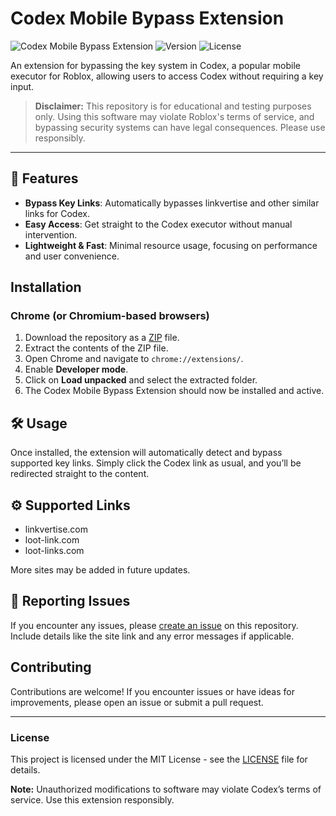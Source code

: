 # Codex Mobile Bypass Extension

![Codex Mobile Bypass Extension](https://img.shields.io/badge/Platform-Roblox-blue) ![Version](https://img.shields.io/badge/Version-1.0-brightgreen) ![License](https://img.shields.io/github/license/bach2206/executor-bypass)

An extension for bypassing the key system in Codex, a popular mobile executor for Roblox, allowing users to access Codex without requiring a key input.

> **Disclaimer:** This repository is for educational and testing purposes only. Using this software may violate Roblox's terms of service, and bypassing security systems can have legal consequences. Please use responsibly.

---

## 🚀 Features

- **Bypass Key Links**: Automatically bypasses linkvertise and other similar links for Codex.
- **Easy Access**: Get straight to the Codex executor without manual intervention.
- **Lightweight & Fast**: Minimal resource usage, focusing on performance and user convenience.

## Installation

### Chrome (or Chromium-based browsers)
1. Download the repository as a [ZIP](https://github.com/bach2206/executor-bypass/releases/download/v1.0.0/codex.bypass.zip) file.
2. Extract the contents of the ZIP file.
3. Open Chrome and navigate to `chrome://extensions/`.
4. Enable **Developer mode**.
5. Click on **Load unpacked** and select the extracted folder.
6. The Codex Mobile Bypass Extension should now be installed and active.

## 🛠 Usage

Once installed, the extension will automatically detect and bypass supported key links. Simply click the Codex link as usual, and you’ll be redirected straight to the content.

## ⚙️ Supported Links

- linkvertise.com
- loot-link.com
- loot-links.com

More sites may be added in future updates.

## 🐞 Reporting Issues

If you encounter any issues, please [create an issue](https://github.com/bach2206/executor-bypass/issues) on this repository. Include details like the site link and any error messages if applicable.

## Contributing

Contributions are welcome! If you encounter issues or have ideas for improvements, please open an issue or submit a pull request.

---

### License

This project is licensed under the MIT License - see the [LICENSE](https://github.com/bach2206/executor-bypass/blob/v1.0.0/LICENSE) file for details.

**Note:** Unauthorized modifications to software may violate Codex’s terms of service. Use this extension responsibly.

